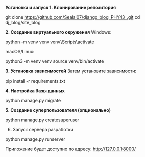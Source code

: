 **Установка и запуск**
**1. Клонирование репозитория**
 
git clone https://github.com/Sealal07/django_blog_PHY43_.git
cd dj_blog/site_blog

**2. Создание виртуального окружения**
Windows:

python -m venv venv
venv\Scripts\activate

macOS/Linux:

python3 -m venv venv
source venv/bin/activate

**3. Установка зависимостей**
Затем установите зависимости:

pip install -r requirements.txt

**4. Настройка базы данных**

python manage.py migrate

**5. Создание суперпользователя (опционально)**
 
python manage.py createsuperuser

6. Запуск сервера разработки
 
python manage.py runserver

Приложение будет доступно по адресу: http://127.0.0.1:8000/

 
